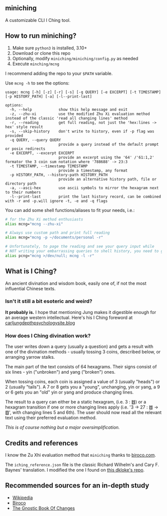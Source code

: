 ## miniching

A customizable CLI I Ching tool.

## How to run miniching?

1. Make sure `python3` is installed, 3.10+
2. Download or clone this repo
3. Optionally, modify `miniching/miniching/config.py` as needed
4. Execute `minching/mcng`

I recommend adding the repo to your `$PATH` variable.

Use `mcng -h` to see the options:

```
usage: mcng [-h] [-z] [-r] [-s] [-q QUERY] [-e EXCERPT] [-t TIMESTAMP] [-p HISTORY_PATH] [-a] [-l--print-last]

options:
  -h, --help            show this help message and exit
  -z, --zhu-xi          use the modified Zhu Xi evaluation method instead of the classic 'read all changing lines' method
  -r, --reading         get full reading, not just the 'hex:lines -> hex' style result
  -s, --skip-history    don't write to history, even if -p flag was provided
  -q QUERY, --query QUERY
                        provide a query instead of the default prompt or posix redirects
  -e EXCERPT, --excerpt EXCERPT
                        provide an excerpt using the '64' /'61:1,2' formator the 3 coin sum notation where '788688' -> 23:3
  -t TIMESTAMP, --timestamp TIMESTAMP
                        provide a timestamp, any format
  -p HISTORY_PATH, --history-path HISTORY_PATH
                        provide an alternative history path, file or directory path
  -a, --asci-hex        use ascii symbols to mirror the hexagram next to their numbers
  -l--print-last        print the last history record, can be combined with -r and -p.will ignore -t, -e and -q flags
```

You can add some shell functions/aliases to fit your needs, i.e.:

```bash
# for the Zhu Xi method enthusiasts
alias mcng="mcng --zhu-xi"

# Always use custom path and print full reading
alias mcng="mcng -p ~/documents/personal -r"

# Unfortunately, to page the reading and see your query input while
# NOT writing your embarrassing queries to shell history, you need to get hacky
alias pcng="mcng >/dev/null; mcng -l -r"
```

## What is I Ching?

An ancient divination and wisdom book, easily one of, if not the most
influential Chinese texts.

### Isn't it still a bit esoteric and weird?

**It probably is.** I hope that mentioning Jung makes it digestible enough for
an average western intellectual. Here's his I Ching foreword at
[carljungdepthpsychologysite.blog](https://carljungdepthpsychologysite.blog/2020/02/03/foreword-to-the-i-ching-by-carl-gustav-jung/)

### How does I Ching divination work?

The user writes down a query (usually a question) and gets a result with one
of the divination methods - usually tossing 3 coins, described below, or
arranging yarrow stalks.

The main part of the text consists of 64 hexagrams.
Their signs consist of six lines - yin ("unbroken") and yang ("broken") ones.

When tossing coins, each coin is assigned a value of 3 (usually "heads") or
2 (usually "tails"). A 7 or 8 gets you a "young", unchanging, yin or yang,
a 9 or 6 gets you  an "old" yin or yang and produce changing lines.

The result to a query can either be a static hexagram, (i.e. 3 : ䷂) or a
hexagram transition if one or more changing lines apply
(i.e. '3 -> 27 : ䷂ -> ䷚', with changing lines 5 and 6th).
The user should now read all the relevant text using their  preferred
evaluation method.

*This is of course nothing but a major oversimplification.*

## Credits and references

I know the Zu Xhi evaluation method that `miniching` thanks to
[biroco.com](https://www.biroco.com/yijing/basics.htm).

The `iching_reference.json` file is the classic
Richard Wilhelm's and Cary F. Baynes' translation.
I modified the one I found on [this dkloke's repo](https://github.com/dkloke/I-Ching-ref/blob/master/iChing.json).

## Recommended sources for an in-depth study

* [Wikipedia](https://en.wikipedia.org/wiki/I_Ching)
* [Biroco](https://www.biroco.com/yijing/index.htm)
* [The Gnostic Book Of Changes](https://www.jamesdekorne.com/GBCh/GBCh.htm)
